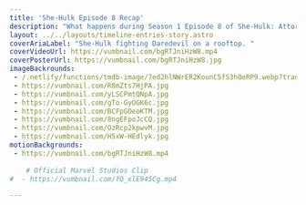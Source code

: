 ```yaml
---
title: 'She-Hulk Episode 8 Recap'
description: "What happens during Season 1 Episode 8 of She-Hulk: Attorney at Law. "
layout: ../../layouts/timeline-entries-story.astro
coverAriaLabel: "She-Hulk fighting Daredevil on a rooftop. "
coverVideoUrl: https://vumbnail.com/bgRTJniHzW8.mp4
coverPosterUrl: https://vumbnail.com/bgRTJniHzW8.jpg
imageBackrounds: 
 - /.netlify/functions/tmdb-image/7ed2hlNWrER2KounC5fS3hOeRP9.webp?transparent=0&width=2200
 - https://vumbnail.com/R8mZts7HjPA.jpg
 - https://vumbnail.com/yLSCPmtQNpA.jpg
 - https://vumbnail.com/gTo-GyOGK6c.jpg
 - https://vumbnail.com/BCFpGOeoKTM.jpg
 - https://vumbnail.com/8ngEFpoJcCQ.jpg
 - https://vumbnail.com/OzRcp2kpwvM.jpg
 - https://vumbnail.com/H5xW-HEdlyk.jpg
motionBackgrounds: 
 - https://vumbnail.com/bgRTJniHzW8.mp4
    
    # Official Marvel Studios Clip
#  - https://vumbnail.com/fQ_xlE945Cg.mp4

---
```



